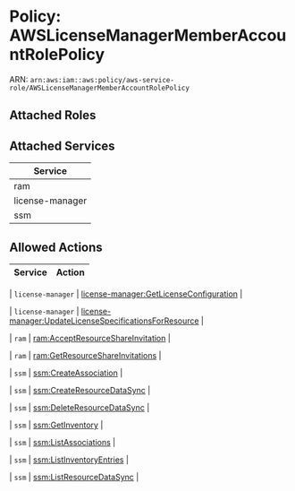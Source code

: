 # Policy: AWSLicenseManagerMemberAccountRolePolicy

ARN: `arn:aws:iam::aws:policy/aws-service-role/AWSLicenseManagerMemberAccountRolePolicy`

## Attached Roles

## Attached Services

| Service |
|---------|
| ram |
| license-manager |
| ssm |

## Allowed Actions

| Service | Action |
|:-------:|--------|

| `license-manager` | [license-manager:GetLicenseConfiguration](../actions.md#license-manager:getlicenseconfiguration) |

| `license-manager` | [license-manager:UpdateLicenseSpecificationsForResource](../actions.md#license-manager:updatelicensespecificationsforresource) |

| `ram` | [ram:AcceptResourceShareInvitation](../actions.md#ram:acceptresourceshareinvitation) |

| `ram` | [ram:GetResourceShareInvitations](../actions.md#ram:getresourceshareinvitations) |

| `ssm` | [ssm:CreateAssociation](../actions.md#ssm:createassociation) |

| `ssm` | [ssm:CreateResourceDataSync](../actions.md#ssm:createresourcedatasync) |

| `ssm` | [ssm:DeleteResourceDataSync](../actions.md#ssm:deleteresourcedatasync) |

| `ssm` | [ssm:GetInventory](../actions.md#ssm:getinventory) |

| `ssm` | [ssm:ListAssociations](../actions.md#ssm:listassociations) |

| `ssm` | [ssm:ListInventoryEntries](../actions.md#ssm:listinventoryentries) |

| `ssm` | [ssm:ListResourceDataSync](../actions.md#ssm:listresourcedatasync) |
